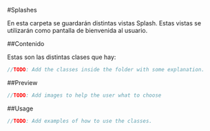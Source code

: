 #Splashes

En esta carpeta se guardarán distintas vistas Splash.
Estas vistas se utilizarán como pantalla de bienvenida al usuario.

##Contenido

Estas son las distintas clases que hay:

```dart
//TODO: Add the classes inside the folder with some explanation.
```

##Preview

```dart
//TODO: Add images to help the user what to choose
```

##Usage

```dart
//TODO: Add examples of how to use the classes.
```
